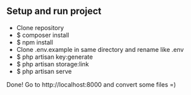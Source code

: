## Setup and run project

- Clone repository
- $ composer install
- $ npm install
- Clone .env.example in same directory and rename like .env
- $ php artisan key:generate
- $ php artisan storage:link
- $ php artisan serve

Done! Go to http://localhost:8000 and convert some files =)